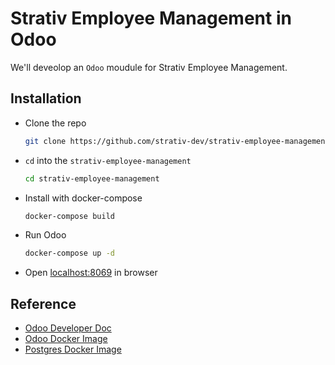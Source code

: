 # Strativ Employee Management in Odoo
We'll deveolop an `Odoo` moudule for Strativ Employee Management.

## Installation

* Clone the repo
  ```sh
  git clone https://github.com/strativ-dev/strativ-employee-management.git
  ```
* `cd` into the `strativ-employee-management`
  ```sh
  cd strativ-employee-management
  ```
* Install with docker-compose
  ```sh
  docker-compose build
  ```
* Run Odoo
  ```sh
  docker-compose up -d
  ```
* Open [localhost:8069](http://localhost:8069) in browser

## Reference
* [Odoo Developer Doc](https://www.odoo.com/documentation/15.0/developer.html)
* [Odoo Docker Image](https://hub.docker.com/_/odoo)
* [Postgres Docker Image](https://hub.docker.com/_/postgres)